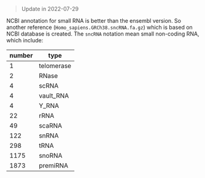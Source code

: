 > Update in 2022-07-29

NCBI annotation for small RNA is better than the ensembl version. So another reference (`Homo_sapiens.GRCh38.sncRNA.fa.gz`) which is based on NCBI database is created.
The `sncRNA` notation mean small non-coding RNA, which include:

| number | type       |
| ------ | ---------- |
| 1      | telomerase |
| 2      | RNase      |
| 4      | scRNA      |
| 4      | vault_RNA  |
| 4      | Y_RNA      |
| 22     | rRNA       |
| 49     | scaRNA     |
| 122    | snRNA      |
| 298    | tRNA       |
| 1175   | snoRNA     |
| 1873   | premiRNA   |
